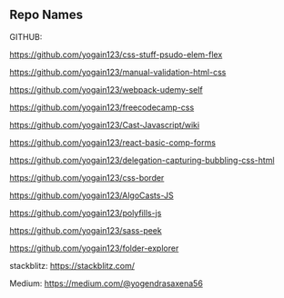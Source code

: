 Repo Names
-----
GITHUB:

https://github.com/yogain123/css-stuff-psudo-elem-flex

https://github.com/yogain123/manual-validation-html-css

https://github.com/yogain123/webpack-udemy-self

https://github.com/yogain123/freecodecamp-css

https://github.com/yogain123/Cast-Javascript/wiki

https://github.com/yogain123/react-basic-comp-forms

https://github.com/yogain123/delegation-capturing-bubbling-css-html

https://github.com/yogain123/css-border

https://github.com/yogain123/AlgoCasts-JS

https://github.com/yogain123/polyfills-js

https://github.com/yogain123/sass-peek

https://github.com/yogain123/folder-explorer
          
          
 stackblitz: https://stackblitz.com/
 
 Medium: https://medium.com/@yogendrasaxena56
